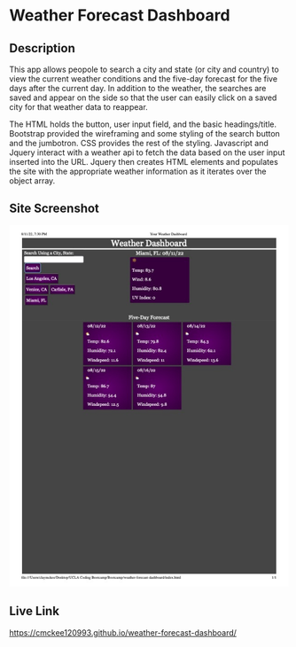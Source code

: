 # Weather Forecast Dashboard

## Description

This app allows peopole to search a city and state  (or city and country)  to view the current weather conditions and the five-day forecast for the five days after the current day. In addition to the weather, the searches are saved and appear on the side so that the user can easily click on a saved city for that weather data to reappear. 

The HTML holds the button, user input field, and the basic headings/title. Bootstrap provided the wireframing and some styling of the search button and the jumbotron. CSS provides the rest of the styling. Javascript and Jquery interact with a weather api to fetch the data based on the user input inserted into the URL. Jquery then creates HTML elements and populates the site with the appropriate weather information as it iterates over the object array. 

## Site Screenshot

<img src='./Assets/Images/weather-dashboard-img.jpg'/>

## Live Link

https://cmckee120993.github.io/weather-forecast-dashboard/

